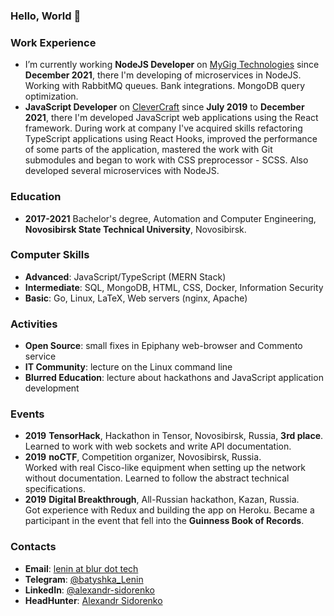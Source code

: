 ### Hello, World 👋

### Work Experience

- I’m currently working **NodeJS Developer** on [MyGig Technologies](https://mygig.ru/) since **December 2021**, there I'm developing of microservices in NodeJS. Working with RabbitMQ queues. Bank integrations. MongoDB query optimization.
- **JavaScript Developer** on [CleverCraft](https://www.clevercraft.net) since **July 2019** to **December 2021**, there I'm developed JavaScript web applications using the React framework. During work at company I've acquired skills refactoring TypeScript applications using React Hooks, improved the performance of some parts of the application, mastered the work with Git submodules and began to work with CSS preprocessor - SCSS. Also developed several microservices with NodeJS.

### Education

- **2017-2021** Bachelor's degree, Automation and Computer Engineering, **Novosibirsk State Technical University**, Novosibirsk.

### Computer Skills

- **Advanced**: JavaScript/TypeScript (MERN Stack)
- **Intermediate**: SQL, MongoDB, HTML, CSS, Docker, Information Security
- **Basic**: Go, Linux, LaTeX, Web servers (nginx, Apache)

### Activities

- **Open Source**: small fixes in Epiphany web-browser and Commento service
- **IT Community**: lecture on the Linux command line
- **Blurred Education**: lecture about hackathons and JavaScript application development

### Events

- **2019** **TensorHack**, Hackathon in Tensor, Novosibirsk, Russia, **3rd place**.  
Learned to work with web sockets and write API documentation.
- **2019** **noCTF**, Competition organizer, Novosibirsk, Russia.  
Worked with real Cisco-like equipment when setting up the network without documentation. Learned to follow the abstract technical specifications.
- **2019** **Digital Breakthrough**, All-Russian hackathon, Kazan, Russia.  
Got experience with Redux and building the app on Heroku. Became a participant in the event that fell into the **Guinness Book of Records**.

### Contacts

- **Email**: [lenin at blur dot tech](emailto:lenin@blur.tech)
- **Telegram**: [@batyshka_Lenin](https://t.me/batyshka_Lenin)
- **LinkedIn**: [@alexandr-sidorenko](https://www.linkedin.com/in/alexandr-sidorenko/)
- **HeadHunter**: [Alexandr Sidorenko](https://hh.ru/resume/6700a5c7ff0594c2ba0039ed1f425a6c4a7771)
